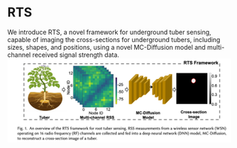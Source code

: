 # RTS
We introduce RTS, a novel framework for underground tuber sensing, capable of imaging the cross-sections for underground tubers, including sizes, shapes, and positions, using a 
novel MC-Diffusion model and multi-channel received signal strength data. 
![The RTS framework.](Images/Framework.png)
